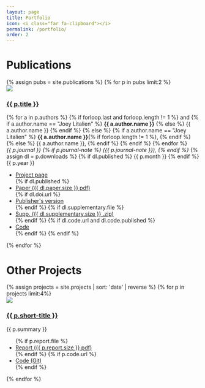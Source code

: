 ```yaml
---
layout: page
title: Portfolio
icon: <i class="far fa-clipboard"></i>
permalink: /portfolio/
order: 2
---
```


# Publications
<section>
  <div class="container">
    {% assign pubs = site.publications %}
    {% for p in pubs limit:2 %}
    <div class="row bottom-padding">
      <div class="col-2 no-padding">
        <a href="{{ p.permalink }}">
          <img class="project-thumb" src="{{ p.thumbnail }}">
        </a>
      </div>
      <div class="col-10 no-rpadding">
        <h3><a href="{{ p.permalink }}">{{ p.title }}</a></h3>
        <p>
          <!-- List of authors -->
          {% for a in p.authors %}
            {% if forloop.last and forloop.length != 1 %}
              and 
              {% if a.author.name == "Joey Litalien" %}
                <b>{{ a.author.name }}</b>
              {% else %}
                {{ a.author.name }}
              {% endif %}
            {% else %} 
              {% if a.author.name == "Joey Litalien" %}
                <b>{{ a.author.name }}</b>{% if forloop.length != 1 %}, {% endif %}
              {% else %}
                {{ a.author.name }},
              {% endif %}
            {% endif %}
          {% endfor %}
          <br>
          <!-- Journal information -->
          <i>
            {{ p.journal }}
            {% if p.journal-note %}
              ({{ p.journal-note }}),
            {% endif %}
          </i> 
          {% assign dl = p.downloads %}
          {% if dl.published %} {{ p.month }} {% endif %} {{ p.year }}
        </p>
        <ul class="fa-ul inline-list">
          <li class="fa-li"><i class="fas fa-globe-americas"></i>
            <a href="{{ p.permalink }}">Project page</a>
          </li>
          {% if dl.published %}
            <li class="fa-li"><i class="far fa-file-pdf"></i>
              <a href="{{ dl.paper.file }}">Paper ({{ dl.paper.size }} pdf)</a>
            </li>
            {% if dl.doi.url %}
            <li class="fa-li"><i class="fas fa-atlas"></i>
              <a href="{{ dl.doi.url }}">Publisher's version</a>
            </li>
            {% endif %}
            {% if dl.supplementary.file %}
            <li class="fa-li"><i class="far fa-file-archive"></i>
              <a href="{{ dl.supplementary.url }}">Supp. ({{ dl.supplementary.size }} .zip)</a>
            </li>
            {% endif %}
            {% if dl.code.url and dl.code.published %}
            <li class="fa-li"><i class="fab fa-github"></i>
              <a href="{{ dl.code.url }}">Code</a>
            </li>
            {% endif %}
          {% endif %}
        </ul>
      </div>
    </div>
    {% endfor %}
  </div>
</section>

# Other Projects
<section>
  <div class="container">
    {% assign projects = site.projects | sort: 'date' | reverse %}
    {% for p in projects limit:4%}
    <div class="row bottom-padding">
      <div class="col-2 no-padding">
        <a href="{{ p.permalink }}"><img class="project-thumb" src="{{ p.thumbnail }}"/></a>
      </div>
      <div class="col-10 no-rpadding">
        <h3><a href="{{ p.permalink }}">{{ p.short-title }}</a></h3>
        <p class="justified">{{ p.summary }}</p>
        <ul class="fa-ul inline-list">
          {% if p.report.file %}
          <li class="fa-li"><i class="far fa-file-pdf"></i>
            <a href="{{ p.report.file }}">Report ({{ p.report.size }} pdf)</a>
          </li>
          {% endif %}
          {% if p.code.url %}
          <li class="fa-li"><i class="fab fa-github"></i>
            <a href="{{ p.code.url }}">Code (Git)</a>
          </li>
          {% endif %}
        </ul>
      </div>
    </div>
  {% endfor %}
  </div>
</section>